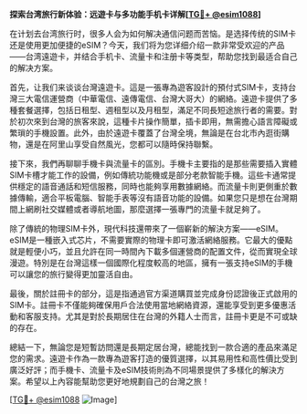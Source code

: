 **探索台湾旅行新体验：远遊卡与多功能手机卡详解[[TG💪+ @esim1088](https://t.me/s/esim1088)]**

在计划去台湾旅行时，很多人会为如何解决通信问题而苦恼。是选择传统的SIM卡还是使用更加便捷的eSIM？今天，我们将为您详细介绍一款非常受欢迎的产品——台湾遠遊卡，并结合手机卡、流量卡和注册卡等类型，帮助您找到最适合自己的解决方案。

首先，让我们来谈谈台灣遠遊卡。這是一張專為遊客設計的預付式SIM卡，支持台灣三大電信運營商（中華電信、遠傳電信、台灣大哥大）的網絡。遠遊卡提供了多種套餐選擇，包括日租型、週租型以及月租型，滿足不同長短途旅行者的需要。對於初次來到台灣的旅客來說，這種卡片操作簡單，插卡即用，無需擔心語言障礙或繁瑣的手機設置。此外，由於遠遊卡覆蓋了台灣全境，無論是在台北市內逛街購物，還是在阿里山享受自然風光，您都可以隨時保持聯繫。

接下來，我們再聊聊手機卡與流量卡的區別。手機卡主要指的是那些需要插入實體SIM卡槽才能工作的設備，例如傳統功能機或是部分老款智能手機。這些卡通常提供穩定的語音通話和短信服務，同時也能夠享用數據網絡。而流量卡則更側重於數據傳輸，適合平板電腦、智能手表等沒有語音功能的設備。如果您只是想在台灣期間上網刷社交媒體或者導航地圖，那麼選擇一張專門的流量卡就足夠了。

除了傳統的物理SIM卡外，現代科技還帶來了一個嶄新的解決方案——eSIM。eSIM是一種嵌入式芯片，不需要實際的物理卡即可激活網絡服務。它最大的優點就是輕便小巧，並且允許在同一時間內下載多個運營商的配置文件，從而實現全球漫遊。特別是在台灣這樣一個國際化程度較高的地區，擁有一張支持eSIM的手機可以讓您的旅行變得更加靈活自由。

最後，關於註冊卡的部分，這是指通過官方渠道購買並完成身份認證後正式啟用的SIM卡。註冊卡不僅能夠確保用戶合法使用當地網絡資源，還能享受到更多優惠活動和客服支持。尤其是對於長期居住在台灣的外籍人士而言，註冊卡更是不可或缺的存在。

總結一下，無論您是短暫訪問還是長期定居台灣，總能找到一款合適的產品來滿足您的需求。遠遊卡作為一款專為遊客打造的優質選擇，以其易用性和高性價比受到廣泛好評；而手機卡、流量卡及eSIM技術則為不同場景提供了多樣化的解決方案。希望以上內容能幫助您更好地規劃自己的台灣之旅！

[[TG💪+ @esim1088](https://t.me/s/esim1088) ![Image](https://i.postimg.cc/4NQfJmqS/Snipaste-2025-05-13-00-14-12.png)]